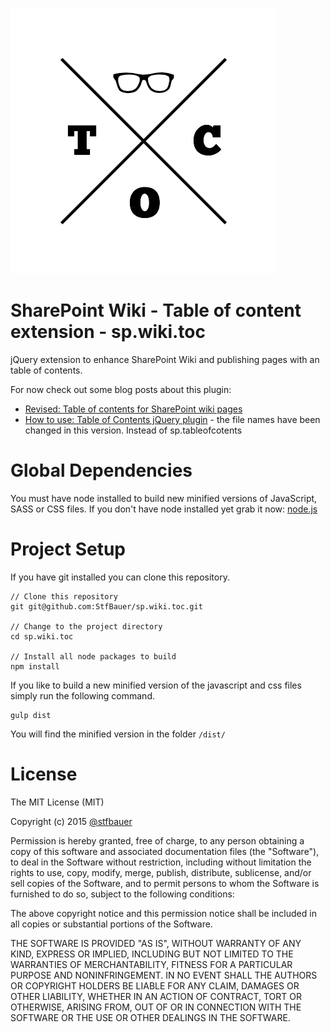 ![SharePoint Table of Contents](sp.wikitoc.png)
# SharePoint Wiki - Table of content extension - sp.wiki.toc
jQuery extension to enhance SharePoint Wiki and publishing pages with an table of contents.

For now check out some blog posts about this plugin:

* [Revised: Table of contents for SharePoint wiki pages](http://www.n8d.at/blog/revised-table-of-contents-for-wiki-pages/)
* [How to use: Table of Contents jQuery plugin](http://www.n8d.at/blog/how-to-use-table-of-content-jquery-plugin/) - the file names have been changed in this version. Instead of sp.tableofcotents

# Global Dependencies
You must have node installed to build new minified versions of JavaScript, SASS or CSS files. 
If you don't have node installed yet grab it now: [node.js
](https://nodejs.org/en/)

# Project Setup
If you have git installed you can clone this repository.

```
// Clone this repository
git git@github.com:StfBauer/sp.wiki.toc.git

// Change to the project directory
cd sp.wiki.toc

// Install all node packages to build
npm install
```

If you like to build a new minified version of the javascript and css files simply run the following command.
```
gulp dist
```
You will find the minified version in the folder ```/dist/```

# License
The MIT License (MIT)

Copyright (c) 2015 [@stfbauer](http://twitter.com/stfbauer)

Permission is hereby granted, free of charge, to any person obtaining a copy of this software and associated documentation files (the "Software"), to deal in the Software without restriction, including without limitation the rights to use, copy, modify, merge, publish, distribute, sublicense, and/or sell copies of the Software, and to permit persons to whom the Software is furnished to do so, subject to the following conditions:

The above copyright notice and this permission notice shall be included in all copies or substantial portions of the Software.

THE SOFTWARE IS PROVIDED "AS IS", WITHOUT WARRANTY OF ANY KIND, EXPRESS OR IMPLIED, INCLUDING BUT NOT LIMITED TO THE WARRANTIES OF MERCHANTABILITY, FITNESS FOR A PARTICULAR PURPOSE AND NONINFRINGEMENT. IN NO EVENT SHALL THE AUTHORS OR COPYRIGHT HOLDERS BE LIABLE FOR ANY CLAIM, DAMAGES OR OTHER LIABILITY, WHETHER IN AN ACTION OF CONTRACT, TORT OR OTHERWISE, ARISING FROM, OUT OF OR IN CONNECTION WITH THE SOFTWARE OR THE USE OR OTHER DEALINGS IN THE SOFTWARE.
